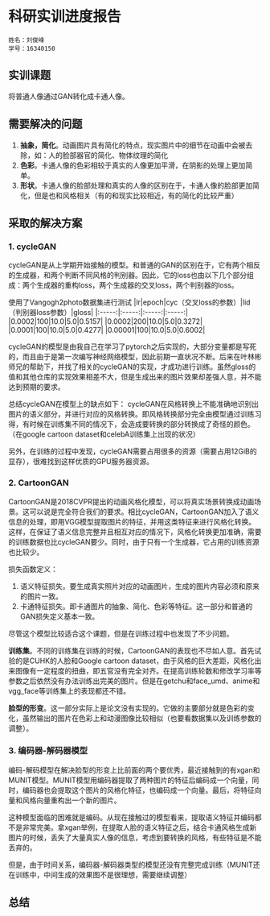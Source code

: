# 科研实训进度报告

```
姓名：刘俊峰
学号：16340150
```



## 实训课题
将普通人像通过GAN转化成卡通人像。

## 需要解决的问题
1. **抽象，简化**。动画图片具有简化的特点，现实图片中的细节在动画中会被去除，如：人的脸部器官的简化、物体纹理的简化
2. **色彩**。卡通人像的色彩相较于真实的人像更加平滑，在阴影的处理上更加简单。
3. **形状**。卡通人像的脸部处理和真实的人像的区别在于，卡通人像的脸部更加简化，但是也和风格相关（有的和现实比较相近，有的简化的比较严重）

## 采取的解决方案

### 1. cycleGAN
cycleGAN是从上学期开始接触的模型。和普通的GAN的区别在于，它有两个相反的生成器，和两个判断不同风格的判别器。因此，它的loss也由以下几个部分组成：两个生成器的重构loss，两个生成器的交叉loss，两个判别器的loss。

使用了Vangogh2photo数据集进行测试
|lr|epoch|cyc（交叉loss的参数）|lid（判别器loss参数）|gloss|
|:-----:|:-----:|:-----:|:-----:|
|0.0002|100|10.0|5.0|0.5157|
|0.0002|200|10.0|5.0|0.3272|
|0.0001|100|10.0|5.0|0.4277|
|0.00001|100|10.0|5.0|0.6002|

cycleGAN的模型是由我自己在学习了pytorch之后实现的，大部分变量都是写死的，而且由于是第一次编写神经网络模型，因此前期一直状况不断。后来在叶林彬师兄的帮助下，并找了相关的cycleGAN的实现，才成功进行训练。虽然gloss的值和其他仓库的实现效果相差不大，但是生成出来的图片效果却差强人意，并不能达到预期的要求。

总结cycleGAN在模型上的缺点如下：
cycleGAN在风格转换上不能准确地识别出图片的语义部分，并进行对应的风格转换。即风格转换部分完全由模型通过训练习得，有时候在训练集不同的情况下，会造成要转换的部分转换成了奇怪的颜色。（在google cartoon dataset和celebA训练集上出现的状况）

另外，在训练的过程中发现，cycleGAN需要占用很多的资源（需要占用12GiB的显存），很难找到这样优质的GPU服务器资源。

### 2. CartoonGAN
CartoonGAN是2018CVPR提出的动画风格化模型，可以将真实场景转换成动画场景。这可以说是完全符合我们的要求。相比cycleGAN，CartoonGAN加入了语义信息的处理，即用VGG模型提取图片的特征，并用这类特征来进行风格化转换。这样，在保证了语义信息完整并且相互对应的情况下，风格化转换更加准确，需要的训练数据也比cycleGAN要少。同时，由于只有一个生成器，它占用的训练资源也比较少。

损失函数定义：
1.	语义特征损失。要生成真实照片对应的动画图片，生成的图片内容必须和原来的图片一致。
2.	卡通特征损失。即卡通图片的抽象、简化、色彩等特征。这一部分和普通的GAN损失定义基本一致。

尽管这个模型比较适合这个课题，但是在训练过程中也发现了不少问题。

**训练集**。不同的训练集在训练的时候，CartoonGAN的表现也不尽如人意。首先试验的是CUHK的人脸和Google cartoon dataset，由于风格的巨大差距，风格化出来图像有一定程度的扭曲，即五官没有完全对齐。在提高训练轮数和修改学习率等参数之后依然没有办法训练出完美的图片。但是在getchu和face_umd、anime和vgg_face等训练集上的表现都还不错。

**脸型的形变**。这一部分实际上是论文没有实现的。它做的主要部分就是色彩的变化，虽然输出的图片在色彩上和动漫图像比较相似（也要看数据集以及训练参数的调整）。

### 3. 编码器-解码器模型
编码-解码模型在解决脸型的形变上比前面的两个要优秀，最近接触到的有xgan和MUNIT模型。MUNIT模型用编码器提取了两种图片的特征后编码成一个向量，同时，编码器也会提取这个图片的风格化特征，也编码成一个向量。最后，将特征向量和风格向量重构出一个新的图片。

这种模型面临的困难就是编码。从现在接触过的模型看来，提取语义特征并编码都不是非常完美。拿xgan举例，在提取人脸的语义特征之后，结合卡通风格生成新图片的时候，丢失了大量真实人像的信息，考虑到要转换的风格，有些特征是不能丢弃的。

但是，由于时间关系，编码器-解码器类型的模型还没有完整完成训练（MUNIT还在训练中，中间生成的效果图不是很理想，需要继续调整）

## 总结

